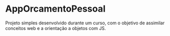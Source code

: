 # AppOrcamentoPessoal
 Projeto simples desenvolvido durante um curso, com o objetivo de assimilar conceitos web e a orientação a objetos com JS.
